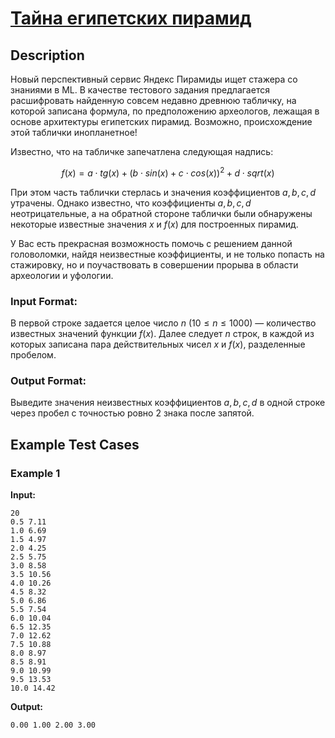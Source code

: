 # [Тайна египетских пирамид](link)

## Description

Новый перспективный сервис Яндекс Пирамиды ищет стажера со знаниями в ML. В качестве тестового задания предлагается расшифровать найденную совсем недавно древнюю табличку, на которой записана формула, по предположению археологов, лежащая в основе архитектуры египетских пирамид. Возможно, происхождение этой таблички инопланетное! 

Известно, что на табличке запечатлена следующая надпись:

$$
f(x) = a \cdot tg(x) + (b \cdot sin(x) + c \cdot cos(x))^2 + d \cdot sqrt(x)
$$

При этом часть таблички стерлась и значения коэффициентов $a, b, c, d$ утрачены. Однако известно, что коэффициенты $a, b, c, d$ неотрицательные, а на обратной стороне таблички были обнаружены некоторые известные значения $x$ и $f(x)$ для построенных пирамид. 

У Вас есть прекрасная возможность помочь с решением данной головоломки, найдя неизвестные коэффициенты, и не только попасть на стажировку, но и поучаствовать в совершении прорыва в области археологии и уфологии.
### Input Format:

В первой строке задается целое число $n$ $(10 \leq n \leq 1000)$ — количество известных значений функции $f(x)$. 
Далее следует $n$ строк, в каждой из которых записана пара действительных чисел $x$ и $f(x)$, разделенные пробелом.

### Output Format:

Выведите значения неизвестных коэффициентов $a, b, c, d$ в одной строке через пробел с точностью ровно 2 знака после запятой.

## Example Test Cases

### Example 1

**Input:**
```
20
0.5 7.11
1.0 6.69
1.5 4.97
2.0 4.25
2.5 5.75
3.0 8.58
3.5 10.56
4.0 10.26
4.5 8.32
5.0 6.86
5.5 7.54
6.0 10.04
6.5 12.35
7.0 12.62
7.5 10.88
8.0 8.97
8.5 8.91
9.0 10.99
9.5 13.53
10.0 14.42
```

**Output:**
```
0.00 1.00 2.00 3.00
```

